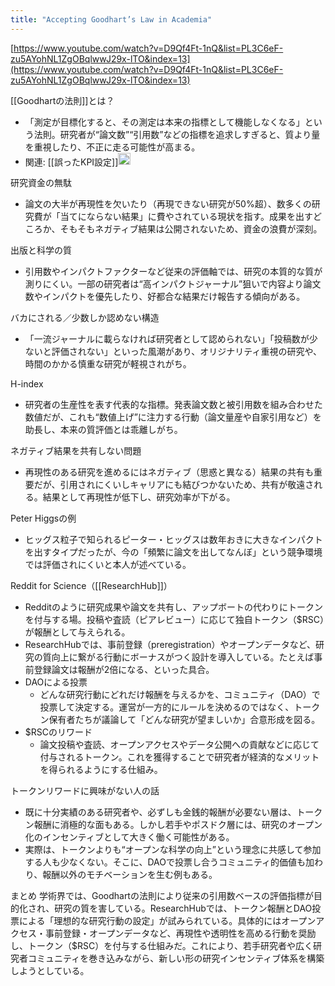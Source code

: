 ```yaml
---
title: "Accepting Goodhart’s Law in Academia"
---
```


[https://www.youtube.com/watch?v=D9Qf4Ft-1nQ&list=PL3C6eF-zu5AYohNL1ZgOBqlwwJ29x-lTO&index=13](https://www.youtube.com/watch?v=D9Qf4Ft-1nQ&list=PL3C6eF-zu5AYohNL1ZgOBqlwwJ29x-lTO&index=13)

[[Goodhartの法則]]とは？
- 「測定が目標化すると、その測定は本来の指標として機能しなくなる」という法則。研究者が“論文数”“引用数”などの指標を追求しすぎると、質より量を重視したり、不正に走る可能性が高まる。
- 関連: [[誤ったKPI設定]]<img src='https://scrapbox.io/api/pages/nishio/nishio/icon' alt='nishio.icon' height="19.5"/>

研究資金の無駄
- 論文の大半が再現性を欠いたり（再現できない研究が50%超）、数多くの研究費が「当てにならない結果」に費やされている現状を指す。成果を出すどころか、そもそもネガティブ結果は公開されないため、資金の浪費が深刻。

出版と科学の質
- 引用数やインパクトファクターなど従来の評価軸では、研究の本質的な質が測りにくい。一部の研究者は“高インパクトジャーナル”狙いで内容より論文数やインパクトを優先したり、好都合な結果だけ報告する傾向がある。

バカにされる／少数しか認めない構造
- 「一流ジャーナルに載らなければ研究者として認められない」「投稿数が少ないと評価されない」といった風潮があり、オリジナリティ重視の研究や、時間のかかる慎重な研究が軽視されがち。

H-index
- 研究者の生産性を表す代表的な指標。発表論文数と被引用数を組み合わせた数値だが、これも“数値上げ”に注力する行動（論文量産や自家引用など）を助長し、本来の質評価とは乖離しがち。

ネガティブ結果を共有しない問題
- 再現性のある研究を進めるにはネガティブ（思惑と異なる）結果の共有も重要だが、引用されにくいしキャリアにも結びつかないため、共有が敬遠される。結果として再現性が低下し、研究効率が下がる。

Peter Higgsの例
- ヒッグス粒子で知られるピーター・ヒッグスは数年おきに大きなインパクトを出すタイプだったが、今の「頻繁に論文を出してなんぼ」という競争環境では評価されにくいと本人が述べている。

Reddit for Science（[[ResearchHub]]）
- Redditのように研究成果や論文を共有し、アップボートの代わりにトークンを付与する場。投稿や査読（ピアレビュー）に応じて独自トークン（$RSC）が報酬として与えられる。
- ResearchHubでは、事前登録（preregistration）やオープンデータなど、研究の質向上に繋がる行動にボーナスがつく設計を導入している。たとえば事前登録論文は報酬が2倍になる、といった具合。
- DAOによる投票
    - どんな研究行動にどれだけ報酬を与えるかを、コミュニティ（DAO）で投票して決定する。運営が一方的にルールを決めるのではなく、トークン保有者たちが議論して「どんな研究が望ましいか」合意形成を図る。
- $RSCのリワード
    - 論文投稿や査読、オープンアクセスやデータ公開への貢献などに応じて付与されるトークン。これを獲得することで研究者が経済的なメリットを得られるようにする仕組み。

トークンリワードに興味がない人の話
- 既に十分実績のある研究者や、必ずしも金銭的報酬が必要ない層は、トークン報酬に消極的な面もある。しかし若手やポスドク層には、研究のオープン化のインセンティブとして大きく働く可能性がある。
- 実際は、トークンよりも“オープンな科学の向上”という理念に共感して参加する人も少なくない。そこに、DAOで投票し合うコミュニティ的価値も加わり、報酬以外のモチベーションを生む例もある。

まとめ
学術界では、Goodhartの法則により従来の引用数ベースの評価指標が目的化され、研究の質を害している。ResearchHubでは、トークン報酬とDAO投票による「理想的な研究行動の設定」が試みられている。具体的にはオープンアクセス・事前登録・オープンデータなど、再現性や透明性を高める行動を奨励し、トークン（$RSC）を付与する仕組みだ。これにより、若手研究者や広く研究者コミュニティを巻き込みながら、新しい形の研究インセンティブ体系を構築しようとしている。
